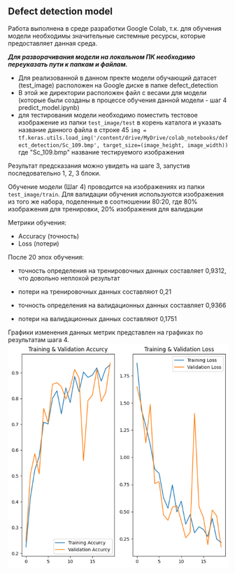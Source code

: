 ## Defect detection model

Работа выполнена в среде разработки Google Colab, т.к. для обучения модели необходимы значительные системные ресурсы, которые предоставляет данная среда.

 ***Для разворачивания модели на локальном ПК необходимо переуказать пути к папкам и файлам.***
- Для реализованной в данном пректе модели обучающий датасет (test_image) расположен на Google диске в папке defect_detection
- В этой же директории расположен файл с весами для модели (которые были созданы в процессе обучения данной модели - шаг 4 predict_model.ipynb)
- для тестирования модели необходимо поместить тестовое изображение из папки `test_image/test` в корень каталога и указать название данного файла в строке 45
  `img = tf.keras.utils.load_img('/content/drive/MyDrive/colab_notebooks/defect_detection/Sc_109.bmp', target_size=(image_height, image_width))`
  где "Sc_109.bmp" название тестируемого изображения

Результат предсказания можно увидеть на шаге 3, запустив последовательно 1, 2, 3 блоки.

Обучение модели (Шаг 4) проводится на изображениях из папки `test_image/train`. Для валидации обучения используются изображения из того же набора, поделенные в соотношении 80:20, где 80% изображения для тренировки, 20% изображения для валидации

Метрики обучения:

- Accuracy (точность)
- Loss (потери)

После 20 эпох обучения:

- точность определения на тренировочных данных составляет 0,9312, что довольно неплохой результат
- потери на тренировочных данных составляют 0,21

- точность определения на валидационных данных составляет 0,9366
- потери на валидационных данных составляют 0,1751

Графики изменения данных метрик представлен на графиках по результатам шага 4.
![Accuracy&loss](Accuracy&loss.png)


